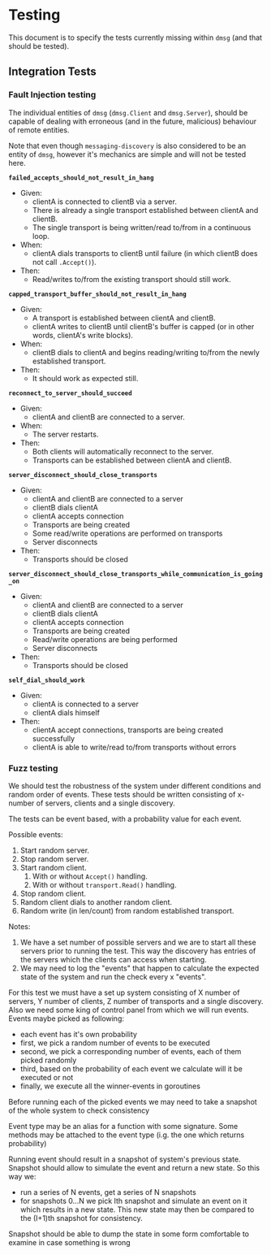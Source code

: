 # Testing

This document is to specify the tests currently missing within `dmsg` (and that should be tested).

## Integration Tests

### Fault Injection testing

The individual entities of `dmsg` (`dmsg.Client` and `dmsg.Server`), should be capable of dealing with erroneous (and in the future, malicious) behaviour of remote entities.

Note that even though `messaging-discovery` is also considered to be an entity of `dmsg`, however it's mechanics are simple and will not be tested here.

**`failed_accepts_should_not_result_in_hang`**

- Given:
  - clientA is connected to clientB via a server.
  - There is already a single transport established between clientA and clientB.
  - The single transport is being written/read to/from in a continuous loop.
- When:
  - clientA dials transports to clientB until failure (in which clientB does not call `.Accept()`).
- Then:
  - Read/writes to/from the existing transport should still work.

**`capped_transport_buffer_should_not_result_in_hang`**

- Given:
  - A transport is established between clientA and clientB.
  - clientA writes to clientB until clientB's buffer is capped (or in other words, clientA's write blocks).
- When:
  - clientB dials to clientA and begins reading/writing to/from the newly established transport.
- Then:
  - It should work as expected still.

**`reconnect_to_server_should_succeed`**

- Given:
  - clientA and clientB are connected to a server.
- When:
  - The server restarts.
- Then:
  - Both clients will automatically reconnect to the server.
  - Transports can be established between clientA and clientB.

**`server_disconnect_should_close_transports`**

- Given:
  - clientA and clientB are connected to a server
  - clientB dials clientA
  - clientA accepts connection
  - Transports are being created
  - Some read/write operations are performed on transports
  - Server disconnects
- Then:
  - Transports should be closed
  
**`server_disconnect_should_close_transports_while_communication_is_going_on`**

- Given:
  - clientA and clientB are connected to a server
  - clientB dials clientA
  - clientA accepts connection
  - Transports are being created
  - Read/write operations are being performed
  - Server disconnects
- Then:
  - Transports should be closed

**`self_dial_should_work`**

- Given:
  - clientA is connected to a server
  - clientA dials himself
- Then:
  - clientA accept connections, transports are being created successfully
  - clientA is able to write/read to/from transports without errors

### Fuzz testing

We should test the robustness of the system under different conditions and random order of events. These tests should be written consisting of x-number of servers, clients and a single discovery.

The tests can be event based, with a probability value for each event.

Possible events:
1. Start random server.
2. Stop random server.
3. Start random client.
   1. With or without `Accept()` handling.
   2. With or without `transport.Read()` handling.
4. Stop random client.
5. Random client dials to another random client.
6. Random write (in len/count) from random established transport.

Notes:
1. We have a set number of possible servers and we are to start all these servers prior to running the test. This way the discovery has entries of the servers which the clients can access when starting.
2. We may need to log the "events" that happen to calculate the expected state of the system
and run the check every x "events".


For this test we must have a set up system consisting of X number of servers, Y number of clients, Z number of transports and a single discovery.
Also we need some king of control panel from which we will run events. Events maybe picked as following:
  - each event has it's own probability
  - first, we pick a random number of events to be executed
  - second, we pick a corresponding number of events, each of them picked randomly
  - third, based on the probability of each event we calculate will it be executed or not
  - finally, we execute all the winner-events in goroutines
  
Before running each of the picked events we may need to take a snapshot of the whole system to check consistency

Event type may be an alias for a function with some signature. Some methods may be attached to the event type (i.g. the one which returns probability) 

Running event should result in a snapshot of system's previous state. Snapshot should allow to simulate the event and return a new state. So this way we:
  - run a series of N events, get a series of N snapshots
  - for snapshots 0...N we pick Ith snapshot and simulate an event on it which results in a new state. This new state may then be compared to the (I+1)th snapshot for consistency.
  
Snapshot should be able to dump the state in some form comfortable to examine in case something is wrong